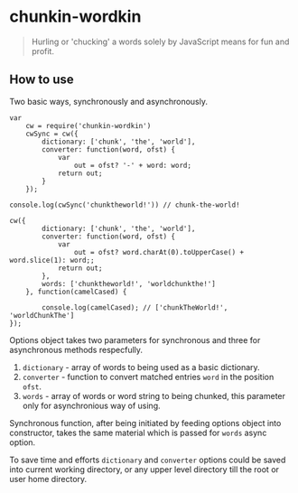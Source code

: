 # chunkin-wordkin

>Hurling or 'chucking' a words solely by JavaScript means for fun and profit.

## How to use

Two basic ways, synchronously and asynchronously.

    var
        cw = require('chunkin-wordkin')
        cwSync = cw({
            dictionary: ['chunk', 'the', 'world'],
            converter: function(word, ofst) {
                var
                    out = ofst? '-' + word: word;
                return out;
            }
        });

    console.log(cwSync('chunktheworld!')) // chunk-the-world!

    cw({
            dictionary: ['chunk', 'the', 'world'],
            converter: function(word, ofst) {
                var
                    out = ofst? word.charAt(0).toUpperCase() + word.slice(1): word;;
                return out;
            },
            words: ['chunktheworld!', 'worldchunkthe!']
        }, function(camelCased) {

            console.log(camelCased); // ['chunkTheWorld!', 'worldChunkThe']
    });

Options object takes two parameters for synchronous and three for asynchronous methods respecfully.

1. `dictionary` - array of words to being used as a basic dictionary.
2. `converter` - function to convert matched entries `word` in the position `ofst`.
3. `words` - array of words or word string to being chunked, this parameter only for asynchronious way of using.

Synchronous function, after being initiated by feeding options object into constructor, takes the same material which is passed for `words` async option.

To save time and efforts `dictionary` and `converter` options could be saved into current working directory, or any upper level directory till the root or user home directory.
